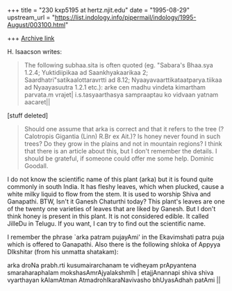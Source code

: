 +++
title = "230 kxp5195 at hertz.njit.edu"
date = "1995-08-29"
upstream_url = "https://list.indology.info/pipermail/indology/1995-August/003100.html"

+++
[Archive link](https://list.indology.info/pipermail/indology/1995-August/003100.html)

H. Isaacson writes:

> The following subhaa.sita is often quoted (eg. "Sabara's Bhaa.sya
> 1.2.4; Yuktidiipikaa ad Saankhyakaarikaa 2;
> Saardhatri"satikaalottaravrtti ad 8.12;
> Nyaayavaarttikataatparya.tiikaa ad Nyaayasuutra 1.2.1 etc.): arke
> cen madhu vindeta kimartham parvata.m vrajet| i.s.tasyaarthasya
> sampraaptau ko vidvaan yatnam aacaret||

[stuff deleted]

> Should one assume that arka is correct and that it refers to the
> tree (?Calotropis Gigantia (Linn) R.Br ex Ait.)?  Is honey never
> found in such trees?  Do they grow in the plains and not in mountain
> regions?  I think that there is an article about this, but I don't
> remember the details. I should be grateful, if someone could offer
> me some help.  Dominic Goodall.

I do not know the scientific name of this plant (arka) but it is found
quite commonly in south India. It has fleshy leaves, which when
plucked, cause a white milky liquid to flow from the stem. It is used
to worship Shiva and Ganapathi. BTW, Isn't it Ganesh Chaturthi today?
This plant's leaves are one of the twenty one varieties of leaves that
are liked by Ganesh. But I don't think honey is present in this
plant. It is not considered edible. It called JilleDu in Telugu. If
you want, I can try to find out the scientific name.

I remember the phrase `arka patram pujayAmi' in the Ekavimshati patra
puja which is offered to Ganapathi.  Also there is the following
shloka of Appyya DIkshitar (from his unmatta shatakam):

arka droNa prabh.rti kusumairarchanam te vidheyam
prApyantena smaraharaphalam mokshasAmrAjyalakshmIh |
etajjAnannapi shiva shiva vyarthayan kAlamAtman
AtmadrohIkaraNavivasho bhUyasAdhah patAmi ||





